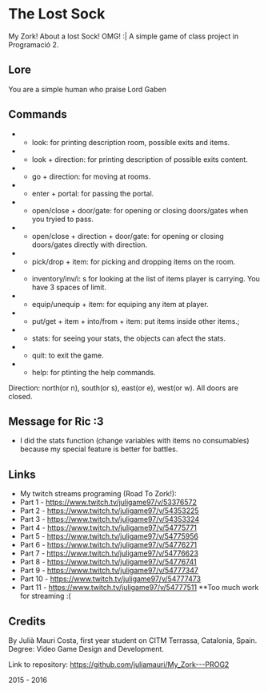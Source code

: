 <snippet>
  <content>
  
# The Lost Sock
My Zork! About a lost Sock! OMG! :| A simple game of class project in Programació 2.

## Lore

You are a simple human who praise Lord Gaben

## Commands

* - look: for printing description room, possible exits and items.
* - look + direction: for printing description of possible exits content.
* - go + direction: for moving at rooms.
* - enter + portal: for passing the portal.
* - open/close + door/gate: for opening or closing doors/gates when you tryied to pass.
* - open/close + direction + door/gate: for opening or closing doors/gates directly with direction.
* - pick/drop + item: for picking and dropping items on the room.
* - inventory/inv/i: s for looking at the list of items player is carrying. You have 3 spaces of limit.
* - equip/unequip + item: for equiping any item at player.
* - put/get + item + into/from + item: put items inside other items.;
* - stats: for seeing your stats, the objects can afect the stats.
* - quit: to exit the game.
* - help: for ptinting the help commands.
	
Direction: north(or n), south(or s), east(or e), west(or w).
All doors are closed.

## Message for Ric :3

* I did the stats function (change variables with items no consumables) because my special feature is better for battles.

## Links

* My twitch streams programing (Road To Zork!):
 * Part 1 - https://www.twitch.tv/juligame97/v/53376572
 * Part 2 - https://www.twitch.tv/juligame97/v/54353225
 * Part 3 - https://www.twitch.tv/juligame97/v/54353324
 * Part 4 - https://www.twitch.tv/juligame97/v/54775771
 * Part 5 - https://www.twitch.tv/juligame97/v/54775956
 * Part 6 - https://www.twitch.tv/juligame97/v/54776271
 * Part 7 - https://www.twitch.tv/juligame97/v/54776623
 * Part 8 - https://www.twitch.tv/juligame97/v/54776741
 * Part 9 - https://www.twitch.tv/juligame97/v/54777347
 * Part 10 - https://www.twitch.tv/juligame97/v/54777473
 * Part 11 - https://www.twitch.tv/juligame97/v/54777511
 **Too much work for streaming :(
 
## Credits
By Julià Mauri Costa, first year student on CITM Terrassa, Catalonia, Spain.
Degree: Video Game Design and Development.

Link to repository: https://github.com/juliamauri/My_Zork---PROG2

2015 - 2016

</snippet>
